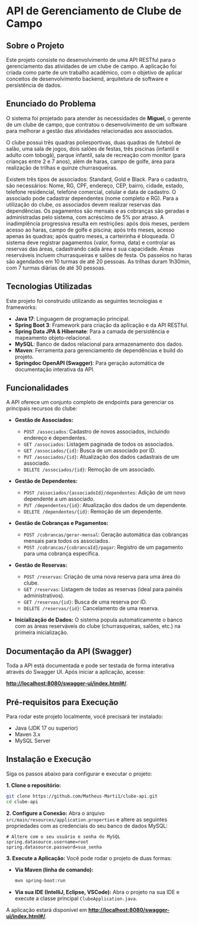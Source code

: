# API de Gerenciamento de Clube de Campo

## Sobre o Projeto

Este projeto consiste no desenvolvimento de uma API RESTful para o gerenciamento das atividades de um clube de campo. A aplicação foi criada como parte de um trabalho acadêmico, com o objetivo de aplicar conceitos de desenvolvimento backend, arquitetura de software e persistência de dados.

## Enunciado do Problema

O sistema foi projetado para atender às necessidades de **Miguel**, o gerente de um clube de campo, que contratou o desenvolvimento de um software para melhorar a gestão das atividades relacionadas aos associados.

O clube possui três quadras poliesportivas, duas quadras de futebol de salão, uma sala de jogos, dois salões de festas, três piscinas (infantil e adulto com tobogã), parque infantil, sala de recreação com monitor (para crianças entre 2 e 7 anos), além de haras, campo de golfe, área para realização de trilhas e quinze churrasqueiras.

Existem três tipos de associados: Standard, Gold e Black. Para o cadastro, são necessários: Nome, RG, CPF, endereço, CEP, bairro, cidade, estado, telefone residencial, telefone comercial, celular e data de cadastro. O associado pode cadastrar dependentes (nome completo e RG). Para a utilização do clube, os associados devem realizar reservas das dependências. Os pagamentos são mensais e as cobranças são geradas e administradas pelo sistema, com acréscimo de 5% por atraso. A inadimplência progressiva resulta em restrições: após dois meses, perdem acesso ao haras, campo de golfe e piscina; após três meses, acesso apenas às quadras; após quatro meses, a carteirinha é bloqueada. O sistema deve registrar pagamentos (valor, forma, data) e controlar as reservas das áreas, cadastrando cada área e sua capacidade. Áreas reserváveis incluem churrasqueiras e salões de festa. Os passeios no haras são agendados em 10 turmas de até 20 pessoas. As trilhas duram 1h30min, com 7 turmas diárias de até 30 pessoas.

## Tecnologias Utilizadas

Este projeto foi construído utilizando as seguintes tecnologias e frameworks:

* **Java 17**: Linguagem de programação principal.
* **Spring Boot 3**: Framework para criação da aplicação e da API RESTful.
* **Spring Data JPA & Hibernate**: Para a camada de persistência e mapeamento objeto-relacional.
* **MySQL**: Banco de dados relacional para armazenamento dos dados.
* **Maven**: Ferramenta para gerenciamento de dependências e build do projeto.
* **Springdoc OpenAPI (Swagger)**: Para geração automática de documentação interativa da API.

## Funcionalidades

A API oferece um conjunto completo de endpoints para gerenciar os principais recursos do clube:

* **Gestão de Associados:**
    * `POST /associados`: Cadastro de novos associados, incluindo endereço e dependentes.
    * `GET /associados`: Listagem paginada de todos os associados.
    * `GET /associados/{id}`: Busca de um associado por ID.
    * `PUT /associados/{id}`: Atualização dos dados cadastrais de um associado.
    * `DELETE /associados/{id}`: Remoção de um associado.

* **Gestão de Dependentes:**
    * `POST /associados/{associadoId}/dependentes`: Adição de um novo dependente a um associado.
    * `PUT /dependentes/{id}`: Atualização dos dados de um dependente.
    * `DELETE /dependentes/{id}`: Remoção de um dependente.

* **Gestão de Cobranças e Pagamentos:**
    * `POST /cobrancas/gerar-mensal`: Geração automática das cobranças mensais para todos os associados.
    * `POST /cobrancas/{cobrancaId}/pagar`: Registro de um pagamento para uma cobrança específica.

* **Gestão de Reservas:**
    * `POST /reservas`: Criação de uma nova reserva para uma área do clube.
    * `GET /reservas`: Listagem de todas as reservas (ideal para painéis administrativos).
    * `GET /reservas/{id}`: Busca de uma reserva por ID.
    * `DELETE /reservas/{id}`: Cancelamento de uma reserva.

* **Inicialização de Dados:** O sistema popula automaticamente o banco com as áreas reserváveis do clube (churrasqueiras, salões, etc.) na primeira inicialização.

## Documentação da API (Swagger)

Toda a API está documentada e pode ser testada de forma interativa através do Swagger UI. Após iniciar a aplicação, acesse:

[**http://localhost:8080/swagger-ui/index.html#/**](http://localhost:8080/swagger-ui/index.html#/).

## Pré-requisitos para Execução

Para rodar este projeto localmente, você precisará ter instalado:

* Java (JDK 17 ou superior)
* Maven 3.x
* MySQL Server

## Instalação e Execução

Siga os passos abaixo para configurar e executar o projeto:

**1. Clone o repositório:**
```bash
git clone https://github.com/Matheus-Marti1/clube-api.git
cd clube-api
```

**2. Configure a Conexão:**
Abra o arquivo `src/main/resources/application.properties` e altere as seguintes propriedades com as credenciais do seu banco de dados MySQL:
```properties
# Altere com o seu usuário e senha do MySQL
spring.datasource.username=root
spring.datasource.password=sua_senha
```

**3. Execute a Aplicação:**
Você pode rodar o projeto de duas formas:

* **Via Maven (linha de comando):**
  ```bash
  mvn spring-boot:run
  ```

* **Via sua IDE (IntelliJ, Eclipse, VSCode):**
  Abra o projeto na sua IDE e execute a classe principal `ClubeApplication.java`.

A aplicação estará disponível em [**http://localhost:8080/swagger-ui/index.html#/**](http://localhost:8080/swagger-ui/index.html#/).
